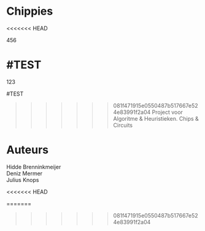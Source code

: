 # Chippies

<<<<<<< HEAD

456

#TEST
=======
123 

#TEST

>>>>>>> 081f471915e0550487b517667e524e83991f2a04
Project voor Algoritme & Heuristieken. Chips & Circuits

# Auteurs

Hidde Brenninkmeijer\
Deniz Mermer\
Julius Knops

<<<<<<< HEAD

=======
>>>>>>> 081f471915e0550487b517667e524e83991f2a04
